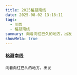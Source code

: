 ```yaml
---
title: 2025格聂南线
date: 2025-08-02 13:18:11
tags:
  - 川西
  - 格聂南线
summary: 向着向往已久的地方，出发
showMeta: true
---
```


#### 格聂南线

```
向着向往已久的地方，出发
```
